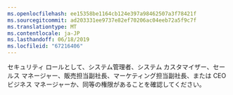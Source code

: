 ```yaml
---
ms.openlocfilehash: ee15358be1164cb124e397a98462507a3f78421f
ms.sourcegitcommit: ad203331ee9737e82ef70206ac04eeb72a5f9c7f
ms.translationtype: MT
ms.contentlocale: ja-JP
ms.lasthandoff: 06/18/2019
ms.locfileid: "67216406"
---
```

セキュリティ ロールとして、システム管理者、システム カスタマイザー、セールス マネージャー、販売担当副社長、マーケティング担当副社長、または CEO ビジネス マネージャーか、同等の権限があることを確認してください。
